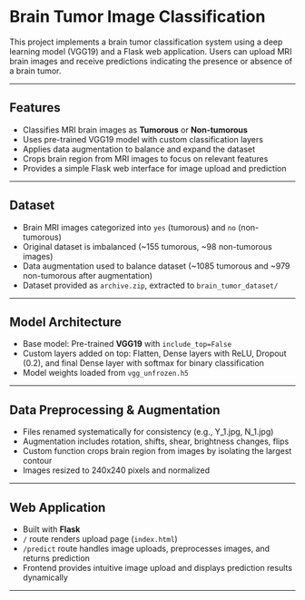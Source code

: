 # Brain Tumor Image Classification

This project implements a brain tumor classification system using a deep learning model (VGG19) and a Flask web application. Users can upload MRI brain images and receive predictions indicating the presence or absence of a brain tumor.

---

## Features

- Classifies MRI brain images as **Tumorous** or **Non-tumorous**
- Uses pre-trained VGG19 model with custom classification layers
- Applies data augmentation to balance and expand the dataset
- Crops brain region from MRI images to focus on relevant features
- Provides a simple Flask web interface for image upload and prediction

---

## Dataset

- Brain MRI images categorized into `yes` (tumorous) and `no` (non-tumorous)
- Original dataset is imbalanced (~155 tumorous, ~98 non-tumorous images)
- Data augmentation used to balance dataset (~1085 tumorous and ~979 non-tumorous after augmentation)
- Dataset provided as `archive.zip`, extracted to `brain_tumor_dataset/`

---

## Model Architecture

- Base model: Pre-trained **VGG19** with `include_top=False`
- Custom layers added on top: Flatten, Dense layers with ReLU, Dropout (0.2), and final Dense layer with softmax for binary classification
- Model weights loaded from `vgg_unfrozen.h5`

---

## Data Preprocessing & Augmentation

- Files renamed systematically for consistency (e.g., Y_1.jpg, N_1.jpg)
- Augmentation includes rotation, shifts, shear, brightness changes, flips
- Custom function crops brain region from images by isolating the largest contour
- Images resized to 240x240 pixels and normalized

---

## Web Application

- Built with **Flask**
- `/` route renders upload page (`index.html`)
- `/predict` route handles image uploads, preprocesses images, and returns prediction
- Frontend provides intuitive image upload and displays prediction results dynamically

---

